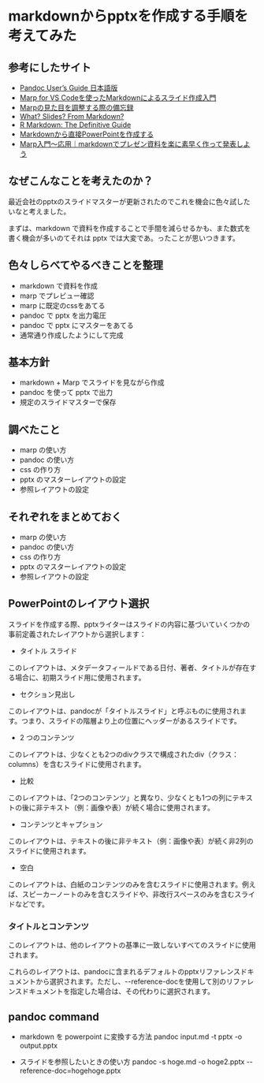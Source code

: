 # markdownからpptxを作成する手順を考えてみた

## 参考にしたサイト

- [Pandoc User’s Guide 日本語版](https://pandoc-doc-ja.readthedocs.io/ja/latest/users-guide.html#slide-shows)
- [Marp for VS Codeを使ったMarkdownによるスライド作成入門](https://zenn.dev/oyashiro846/articles/0deab8230432a5)
- [Marpの見た目を調整する際の備忘録](https://zenn.dev/aikige/articles/marp-layout-tips)
- [What? Slides? From Markdown?](https://stymied.medium.com/what-slides-from-markdown-5239ed31e7ac)
- [R Markdown: The Definitive Guide](https://bookdown.org/yihui/rmarkdown/)
- [Markdownから直接PowerPointを作成する](https://yyhhyy.hatenablog.com/entry/2019/10/22/100000)
- [Marp入門〜応用｜markdownでプレゼン資料を楽に素早く作って発表しよう](https://zenn.dev/cota_hu/books/marp-beginner-advanced/viewer/intro)

## なぜこんなことを考えたのか？

最近会社のpptxのスライドマスターが更新されたのでこれを機会に色々試したいなと考えました。

まずは、markdown で資料を作成することで手間を減らせるかも、また数式を書く機会が多いのてそれは pptx では大変であ。ったことが思いつきます。

## 色々しらべてやるべきことを整理

- markdown で資料を作成
- marp でプレビュー確認
- marp に既定のcssをあてる
- pandoc で pptx を出力電圧
- pandoc で pptx にマスターをあてる
- 通常通り作成したようにして完成

## 基本方針

- markdown + Marp でスライドを見ながら作成
- pandoc を使って pptx で出力
- 規定のスライドマスターで保存

## 調べたこと

- marp の使い方
- pandoc の使い方
- css の作り方
- pptx のマスターレイアウトの設定
- 参照レイアウトの設定

## それぞれをまとめておく

- marp の使い方
- pandoc の使い方
- css の作り方
- pptx のマスターレイアウトの設定
- 参照レイアウトの設定

## PowerPointのレイアウト選択

スライドを作成する際、pptxライターはスライドの内容に基づいていくつかの事前定義されたレイアウトから選択します：

- タイトル スライド

このレイアウトは、メタデータフィールドである日付、著者、タイトルが存在する場合に、初期スライド用に使用されます。

- セクション見出し

このレイアウトは、pandocが「タイトルスライド」と呼ぶものに使用されます。つまり、スライドの階層より上の位置にヘッダーがあるスライドです。

- 2 つのコンテンツ

このレイアウトは、少なくとも2つのdivクラスで構成されたdiv（クラス：columns）を含むスライドに使用されます。

- 比較

このレイアウトは、「2つのコンテンツ」と異なり、少なくとも1つの列にテキストの後に非テキスト（例：画像や表）が続く場合に使用されます。

- コンテンツとキャプション

このレイアウトは、テキストの後に非テキスト（例：画像や表）が続く非2列のスライドに使用されます。

- 空白

このレイアウトは、白紙のコンテンツのみを含むスライドに使用されます。例えば、スピーカーノートのみを含むスライドや、非改行スペースのみを含むスライドなどです。

### タイトルとコンテンツ

このレイアウトは、他のレイアウトの基準に一致しないすべてのスライドに使用されます。

これらのレイアウトは、pandocに含まれるデフォルトのpptxリファレンスドキュメントから選択されます。ただし、--reference-docを使用して別のリファレンスドキュメントを指定した場合は、その代わりに選択されます。

## pandoc command

- markdown を powerpoint に変換する方法
pandoc input.md -t pptx -o output.pptx

- スライドを参照したいときの使い方
pandoc -s hoge.md -o hoge2.pptx --reference-doc=hogehoge.pptx

